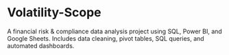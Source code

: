 # Volatility-Scope
A financial risk &amp; compliance data analysis project using SQL, Power BI, and Google Sheets. Includes data cleaning, pivot tables, SQL queries, and automated dashboards.
